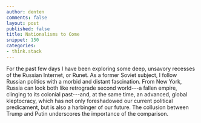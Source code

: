 ```yaml
---
author: denten
comments: false
layout: post
published: false
title: Nationalisms to Come
snippet: 150
categories:
- think.stack
---
```


For the past few days I have been exploring some deep, unsavory recesses of
the Russian Internet, or Runet. As a former Soviet subject, I follow Russian
politics with a morbid and distant fascination. From New York, Russia can look
both like retrograde second world---a fallen empire, clinging to its colonial
past---and, at the same time, an advanced, global kleptocracy, which has not
only foreshadowed our current political predicament, but is also a harbinger
of our future. The collusion between Trump and Putin underscores the
importance of the comparison.


